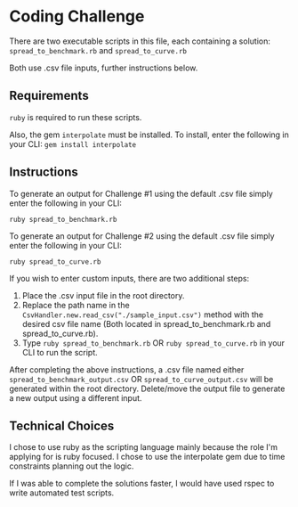 # Coding Challenge

There are two executable scripts in this file, each containing a solution: `spread_to_benchmark.rb` and `spread_to_curve.rb`

Both use .csv file inputs, further instructions below.

## Requirements
`ruby` is required to run these scripts.

Also, the gem `interpolate` must be installed. To install, enter the following in your CLI:
```gem install interpolate```

## Instructions
To generate an output for Challenge #1 using the default .csv file simply enter the following in your CLI:

```ruby spread_to_benchmark.rb```

To generate an output for Challenge #2 using the default .csv file simply enter the following in your CLI:

```ruby spread_to_curve.rb```

If you wish to enter custom inputs, there are two additional steps:

1. Place the .csv input file in the root directory.
2. Replace the path name in the
```CsvHandler.new.read_csv("./sample_input.csv")```
method with the desired csv file name (Both located in spread_to_benchmark.rb and spread_to_curve.rb).
3. Type `ruby spread_to_benchmark.rb` OR `ruby spread_to_curve.rb` in your CLI to run the script.

After completing the above instructions, a .csv file named either `spread_to_benchmark_output.csv` OR `spread_to_curve_output.csv` will be generated within the root directory. Delete/move the output file to generate a new output using a different input.

## Technical Choices
I chose to use ruby as the scripting language mainly because the role I'm applying for is ruby focused. I chose to use the interpolate gem due to time constraints planning out the logic.

If I was able to complete the solutions faster, I would have used rspec to write automated test scripts. 
